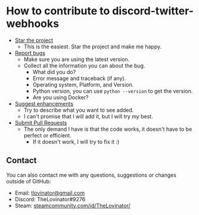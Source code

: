 # How to contribute to discord-twitter-webhooks

- [Star the project](https://github.com/TheLovinator1/discord-twitter-webhooks/stargazers)
    - This is the easiest. Star the project and make me happy.
- [Report bugs](https://github.com/TheLovinator1/discord-twitter-webhooks/issues/new)
    - Make sure you are using the latest version.
    - Collect all the information you can about the bug.
        - What did you do?
        - Error message and traceback (if any).
        - Operating system, Platform, and Version.
        - Python version, you can use `python --version` to get the version.
        - Are you using Docker?
- [Suggest enhancements](https://github.com/TheLovinator1/discord-twitter-webhooks/issues/new)
    - Try to describe what you want to see added.
    - I can't promise that I will add it, but I will try my best.
- [Submit Pull Requests](https://github.com/TheLovinator1/discord-twitter-webhooks/pulls)
    - The only demand I have is that the code works, it doesn't have to be perfect or efficient.
        - If it doesn't work, I will try to fix it :)

## Contact

You can also contact me with any questions, suggestions or changes outside of GitHub:

- Email: tlovinator@gmail.com
- Discord: TheLovinator#9276
- Steam: [steamcommunity.com/id/TheLovinator/](https://steamcommunity.com/id/TheLovinator/)
